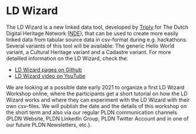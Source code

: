 <H1>LD Wizard</H1>

The LD Wizard is a new linked data tool, developed by [Triply](https://triply.cc/) for The Dutch Digital Heritage Network ([NDE](https://www.netwerkdigitaalerfgoed.nl/en/)), that can be used to create more easily linked data from tabular source data in csv-format during e.g. hackathons. Several variants of this tool will be available: The generic Hello World variant, a Cultural Heritage variant and a Cadastre variant. For more detailled information on the LD Wizard, check the:

- [LD Wizard pages on Github](https://github.com/netwerk-digitaal-erfgoed/LDWizard)
- [LD Wizard video on YouTube](https://youtu.be/VO61pqKWw7A)

We are looking at a possible date early 2021 to organize a first LD Wizard Workshop online, where the participants get a short tutorial on how the LD Wizard works and where they can experiment with the LD Wizard with their own csv-files. We will publish the date and the details of this workshop on the short term and also via our regular PLDN communication channels (PLDN Website, PLDN LinkedIn Group, PLDN Twitter Account and in one of our future PLDN Newsletters, etc.). 
